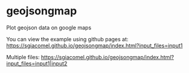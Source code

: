# geojsongmap
Plot geojson data on google maps 

You can view the example using github pages at:
https://sgiacomel.github.io/geojsongmap/index.html?input_files=input1

Multiple files:
https://sgiacomel.github.io/geojsongmap/index.html?input_files=input1|input2
